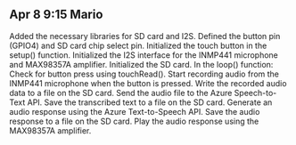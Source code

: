 ## Apr 8 9:15 Mario
Added the necessary libraries for SD card and I2S.
Defined the button pin (GPIO4) and SD card chip select pin.
Initialized the touch button in the setup() function.
Initialized the I2S interface for the INMP441 microphone and MAX98357A amplifier.
Initialized the SD card.
In the loop() function:
Check for button press using touchRead().
Start recording audio from the INMP441 microphone when the button is pressed.
Write the recorded audio data to a file on the SD card.
Send the audio file to the Azure Speech-to-Text API.
Save the transcribed text to a file on the SD card.
Generate an audio response using the Azure Text-to-Speech API.
Save the audio response to a file on the SD card.
Play the audio response using the MAX98357A amplifier.